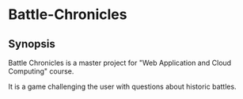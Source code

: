 # Battle-Chronicles


## Synopsis

Battle Chronicles is a master project for "Web Application and Cloud Computing" course.

It is a game challenging the user with questions about historic battles.

